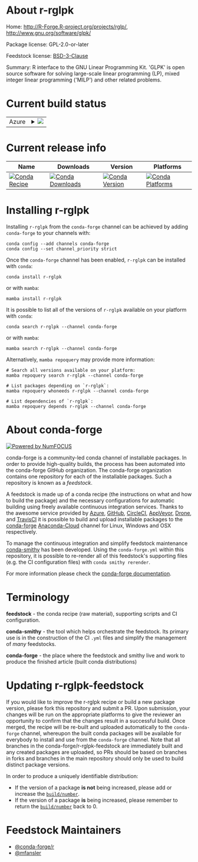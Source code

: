 About r-rglpk
=============

Home: http://R-Forge.R-project.org/projects/rglp/, http://www.gnu.org/software/glpk/

Package license: GPL-2.0-or-later

Feedstock license: [BSD-3-Clause](https://github.com/conda-forge/r-rglpk-feedstock/blob/main/LICENSE.txt)

Summary: R interface to the GNU Linear Programming Kit. 'GLPK' is open source software for solving large-scale linear programming (LP), mixed integer linear programming ('MILP') and other related problems.

Current build status
====================


<table>
    
  <tr>
    <td>Azure</td>
    <td>
      <details>
        <summary>
          <a href="https://dev.azure.com/conda-forge/feedstock-builds/_build/latest?definitionId=14828&branchName=main">
            <img src="https://dev.azure.com/conda-forge/feedstock-builds/_apis/build/status/r-rglpk-feedstock?branchName=main">
          </a>
        </summary>
        <table>
          <thead><tr><th>Variant</th><th>Status</th></tr></thead>
          <tbody><tr>
              <td>linux_64_r_base4.1</td>
              <td>
                <a href="https://dev.azure.com/conda-forge/feedstock-builds/_build/latest?definitionId=14828&branchName=main">
                  <img src="https://dev.azure.com/conda-forge/feedstock-builds/_apis/build/status/r-rglpk-feedstock?branchName=main&jobName=linux&configuration=linux_64_r_base4.1" alt="variant">
                </a>
              </td>
            </tr><tr>
              <td>linux_64_r_base4.2</td>
              <td>
                <a href="https://dev.azure.com/conda-forge/feedstock-builds/_build/latest?definitionId=14828&branchName=main">
                  <img src="https://dev.azure.com/conda-forge/feedstock-builds/_apis/build/status/r-rglpk-feedstock?branchName=main&jobName=linux&configuration=linux_64_r_base4.2" alt="variant">
                </a>
              </td>
            </tr><tr>
              <td>osx_64_r_base4.1</td>
              <td>
                <a href="https://dev.azure.com/conda-forge/feedstock-builds/_build/latest?definitionId=14828&branchName=main">
                  <img src="https://dev.azure.com/conda-forge/feedstock-builds/_apis/build/status/r-rglpk-feedstock?branchName=main&jobName=osx&configuration=osx_64_r_base4.1" alt="variant">
                </a>
              </td>
            </tr><tr>
              <td>osx_64_r_base4.2</td>
              <td>
                <a href="https://dev.azure.com/conda-forge/feedstock-builds/_build/latest?definitionId=14828&branchName=main">
                  <img src="https://dev.azure.com/conda-forge/feedstock-builds/_apis/build/status/r-rglpk-feedstock?branchName=main&jobName=osx&configuration=osx_64_r_base4.2" alt="variant">
                </a>
              </td>
            </tr><tr>
              <td>win_64</td>
              <td>
                <a href="https://dev.azure.com/conda-forge/feedstock-builds/_build/latest?definitionId=14828&branchName=main">
                  <img src="https://dev.azure.com/conda-forge/feedstock-builds/_apis/build/status/r-rglpk-feedstock?branchName=main&jobName=win&configuration=win_64_" alt="variant">
                </a>
              </td>
            </tr>
          </tbody>
        </table>
      </details>
    </td>
  </tr>
</table>

Current release info
====================

| Name | Downloads | Version | Platforms |
| --- | --- | --- | --- |
| [![Conda Recipe](https://img.shields.io/badge/recipe-r--rglpk-green.svg)](https://anaconda.org/conda-forge/r-rglpk) | [![Conda Downloads](https://img.shields.io/conda/dn/conda-forge/r-rglpk.svg)](https://anaconda.org/conda-forge/r-rglpk) | [![Conda Version](https://img.shields.io/conda/vn/conda-forge/r-rglpk.svg)](https://anaconda.org/conda-forge/r-rglpk) | [![Conda Platforms](https://img.shields.io/conda/pn/conda-forge/r-rglpk.svg)](https://anaconda.org/conda-forge/r-rglpk) |

Installing r-rglpk
==================

Installing `r-rglpk` from the `conda-forge` channel can be achieved by adding `conda-forge` to your channels with:

```
conda config --add channels conda-forge
conda config --set channel_priority strict
```

Once the `conda-forge` channel has been enabled, `r-rglpk` can be installed with `conda`:

```
conda install r-rglpk
```

or with `mamba`:

```
mamba install r-rglpk
```

It is possible to list all of the versions of `r-rglpk` available on your platform with `conda`:

```
conda search r-rglpk --channel conda-forge
```

or with `mamba`:

```
mamba search r-rglpk --channel conda-forge
```

Alternatively, `mamba repoquery` may provide more information:

```
# Search all versions available on your platform:
mamba repoquery search r-rglpk --channel conda-forge

# List packages depending on `r-rglpk`:
mamba repoquery whoneeds r-rglpk --channel conda-forge

# List dependencies of `r-rglpk`:
mamba repoquery depends r-rglpk --channel conda-forge
```


About conda-forge
=================

[![Powered by
NumFOCUS](https://img.shields.io/badge/powered%20by-NumFOCUS-orange.svg?style=flat&colorA=E1523D&colorB=007D8A)](https://numfocus.org)

conda-forge is a community-led conda channel of installable packages.
In order to provide high-quality builds, the process has been automated into the
conda-forge GitHub organization. The conda-forge organization contains one repository
for each of the installable packages. Such a repository is known as a *feedstock*.

A feedstock is made up of a conda recipe (the instructions on what and how to build
the package) and the necessary configurations for automatic building using freely
available continuous integration services. Thanks to the awesome service provided by
[Azure](https://azure.microsoft.com/en-us/services/devops/), [GitHub](https://github.com/),
[CircleCI](https://circleci.com/), [AppVeyor](https://www.appveyor.com/),
[Drone](https://cloud.drone.io/welcome), and [TravisCI](https://travis-ci.com/)
it is possible to build and upload installable packages to the
[conda-forge](https://anaconda.org/conda-forge) [Anaconda-Cloud](https://anaconda.org/)
channel for Linux, Windows and OSX respectively.

To manage the continuous integration and simplify feedstock maintenance
[conda-smithy](https://github.com/conda-forge/conda-smithy) has been developed.
Using the ``conda-forge.yml`` within this repository, it is possible to re-render all of
this feedstock's supporting files (e.g. the CI configuration files) with ``conda smithy rerender``.

For more information please check the [conda-forge documentation](https://conda-forge.org/docs/).

Terminology
===========

**feedstock** - the conda recipe (raw material), supporting scripts and CI configuration.

**conda-smithy** - the tool which helps orchestrate the feedstock.
                   Its primary use is in the construction of the CI ``.yml`` files
                   and simplify the management of *many* feedstocks.

**conda-forge** - the place where the feedstock and smithy live and work to
                  produce the finished article (built conda distributions)


Updating r-rglpk-feedstock
==========================

If you would like to improve the r-rglpk recipe or build a new
package version, please fork this repository and submit a PR. Upon submission,
your changes will be run on the appropriate platforms to give the reviewer an
opportunity to confirm that the changes result in a successful build. Once
merged, the recipe will be re-built and uploaded automatically to the
`conda-forge` channel, whereupon the built conda packages will be available for
everybody to install and use from the `conda-forge` channel.
Note that all branches in the conda-forge/r-rglpk-feedstock are
immediately built and any created packages are uploaded, so PRs should be based
on branches in forks and branches in the main repository should only be used to
build distinct package versions.

In order to produce a uniquely identifiable distribution:
 * If the version of a package **is not** being increased, please add or increase
   the [``build/number``](https://docs.conda.io/projects/conda-build/en/latest/resources/define-metadata.html#build-number-and-string).
 * If the version of a package **is** being increased, please remember to return
   the [``build/number``](https://docs.conda.io/projects/conda-build/en/latest/resources/define-metadata.html#build-number-and-string)
   back to 0.

Feedstock Maintainers
=====================

* [@conda-forge/r](https://github.com/conda-forge/r/)
* [@mfansler](https://github.com/mfansler/)

